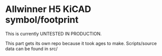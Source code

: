 # Allwinner H5 KiCAD symbol/footprint

This is currently UNTESTED IN PRODUCTION.

This part gets its own repo because it took ages to make.
Scripts/source data can be found in src/
